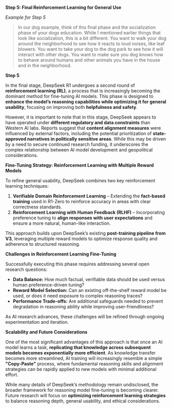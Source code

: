 **Step 5: Final Reinforcement Learning for General Use**

_Example for Step 5_

> In our dog example, think of this final phase and the socialization phase of your dogs education. While I mentioned earlier things that look like socialization, this is a bit different. You want to walk your dog around the neighborhood to see how it reacts to loud noises, like leaf blowers. You want to take your dog to the dog park to see how it will interact with other dogs. You want to make sure you dog knows how to behave around humans and other animals you have in the house and in the neighborhood.

**Step 5**

In the final stage, DeepSeek R1 undergoes a second round of **reinforcement learning (RL)**, a process that is increasingly becoming the dominant method for fine-tuning AI models. This phase is designed to **enhance the model’s reasoning capabilities while optimizing it for general usability**, focusing on improving both **helpfulness and safety**.

However, it is important to note that in this stage, DeepSeek appears to have operated under **different regulatory and data constraints** than Western AI labs. Reports suggest that **content alignment measures** were influenced by external factors, including the potential prioritization of **state-approved narratives in politically sensitive areas**. While this may be driven by a need to secure continued research funding, it underscores the complex relationship between AI model development and geopolitical considerations.

**Fine-Tuning Strategy: Reinforcement Learning with Multiple Reward Models**

To refine general usability, DeepSeek combines two key reinforcement learning techniques:

1.  **Verifiable Domain Reinforcement Learning** – Extending the **fact-based training** used in R1-Zero to reinforce accuracy in areas with clear correctness standards.
2.  **Reinforcement Learning with Human Feedback (RLHF)** – Incorporating preference tuning to **align responses with user expectations** and ensure a more natural, human-like interaction.

This approach builds upon DeepSeek’s existing **post-training pipeline from V3**, leveraging multiple reward models to optimize response quality and adherence to structured reasoning.

**Challenges in Reinforcement Learning Fine-Tuning**

Successfully executing this phase requires addressing several open research questions:

*   **Data Balance:** How much factual, verifiable data should be used versus human preference-driven tuning?
*   **Reward Model Selection:** Can an existing off-the-shelf reward model be used, or does it need exposure to complex reasoning traces?
*   **Performance Trade-offs:** Are additional safeguards needed to prevent degradation in reasoning ability while improving user-friendliness?

As AI research advances, these challenges will be refined through ongoing experimentation and iteration.

**Scalability and Future Considerations**

One of the most significant advantages of this approach is that once an AI model learns a task, **replicating that knowledge across subsequent models becomes exponentially more efficient**. As knowledge transfer becomes more streamlined, AI training will increasingly resemble a simple **"Copy-Paste"** process, where fundamental reasoning skills and alignment strategies can be rapidly applied to new models with minimal additional effort.

While many details of DeepSeek’s methodology remain undisclosed, the broader framework for reasoning model fine-tuning is becoming clearer. Future research will focus on **optimizing reinforcement learning strategies** to balance reasoning depth, general usability, and ethical considerations.